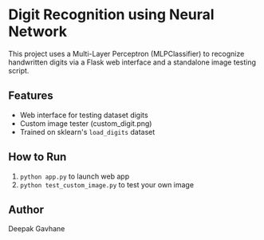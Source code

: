 # Digit Recognition using Neural Network

This project uses a Multi-Layer Perceptron (MLPClassifier) to recognize handwritten digits via a Flask web interface and a standalone image testing script.

## Features
- Web interface for testing dataset digits
- Custom image tester (custom_digit.png)
- Trained on sklearn's `load_digits` dataset

## How to Run
1. `python app.py` to launch web app
2. `python test_custom_image.py` to test your own image

## Author
Deepak Gavhane
